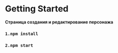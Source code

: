 # Getting Started 
**Страница создания и редактирование персонажа**

### `1.npm install`
### `2.npm start`

